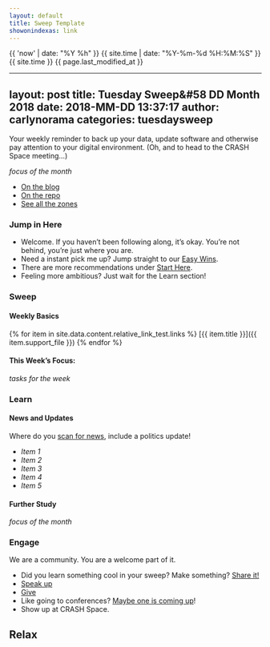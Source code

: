 ```yaml
---
layout: default
title: Sweep Template
showonindexas: link
---
```


{{ 'now' | date: "%Y %h" }}
{{ site.time | date: "%Y-%m-%d %H:%M:%S" }}
{{ site.time }}
{{ page.last_modified_at }}

---
layout: post
title: Tuesday Sweep&#58 DD Month 2018
date: 2018-MM-DD 13:37:17
author: carlynorama
categories: tuesdaysweep
---

Your weekly reminder to back up your data, update software and otherwise pay attention to your digital environment. (Oh, and to head to the CRASH Space meeting…)

_focus of the month_

* [On the blog](https://crashspace.github.io/tuesday/tuesdaysweep/2018/04/24/tuesday-sweep.html)
* [On the repo](https://crashspace.github.io/tuesday/tuesdaysweep/2018/04/24/tuesday-sweep.html)
* [See all the zones](https://crashspace.github.io/tuesday/sweep/)

### Jump in Here

*   Welcome. If you haven’t been following along, it’s okay. You’re not behind, you’re just where you are.
*   Need a instant pick me up? Jump straight to our [Easy Wins](https://crashspace.github.io/tuesday/start/04-pick-an-easy-win.html).
*   There are more recommendations under [Start Here](https://crashspace.github.io/tuesday/start/).
*   Feeling more ambitious? Just wait for the Learn section!

### Sweep

#### Weekly Basics

{% for item in site.data.content.relative_link_test.links %}
[{{ item.title }}]({{ item.support_file }})
{% endfor %}

#### This Week’s Focus:

_tasks for the week_

### Learn

#### News and Updates

Where do you [scan for news](https://crashspace.github.io/tuesday/), include a politics update!

* _Item 1_
* _Item 2_
* _Item 3_
* _Item 4_
* _Item 5_

#### Further Study

_focus of the month_

### Engage

We are a community. You are a welcome part of it.

*   Did you learn something cool in your sweep? Make something? [Share it!](https://blog.crashspace.org/2017/05/tuesday-sweep-9-may-2017/)
*   [Speak up](https://blog.crashspace.org/2016/12/one-thing-to-do-today-collect-phone-numbers-for-future-tuesday-sweeps/)
*   [Give](https://blog.crashspace.org/2016/11/one-thing-to-do-today-plan-a-way-to-give-to-the-cause-regularly/)
*   Like going to conferences? [Maybe one is coming up](https://infocon.org/cons/)!
*   Show up at CRASH Space.

## Relax
